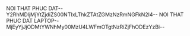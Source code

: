 NOI THAT PHUC DAT--Y2RhMDljMjYtZjdiZS00NTIxLThkZTAtZGMzNzRmNGFkN2I4--
NOI THAT PHUC DAT LAPTOP--MjEyYjJjODMtYWNhMy00MzU4LWFmOTgtNzRiZjFhODEzYzBi--
